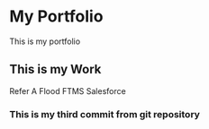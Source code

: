 # My Portfolio
This is my portfolio
## This is my Work
Refer A Flood
FTMS
Salesforce
### This is my third commit from git repository
